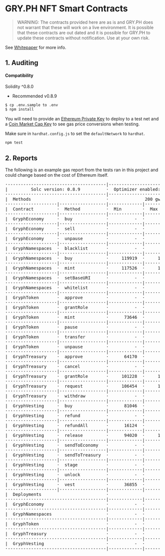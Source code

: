 # GRY.PH NFT Smart Contracts

> WARNING: The contracts provided here are as is and GRY.PH does not warrant that these will work on a live environment. It is possible that these contracts are out dated and it is possible for GRY.PH to update these contracts without notification. Use at your own risk.

See [Whitepaper](https://whitepaper.gry.ph/) for more info.

## 1. Auditing

#### Compatibility

Solidity ^0.8.0

 - Recommended v0.8.9

```bash
$ cp .env.sample to .env
$ npm install
```

You will need to provide an [Ethereum Private Key](https://www.myetherwallet.com/wallet/create/software?type=overview)
to deploy to a test net and a [Coin Market Cap Key](https://coinmarketcap.com/api/pricing/)
to see gas price conversions when testing.

Make sure in `hardhat.config.js` to set the `defaultNetwork` to `hardhat`.

```bash
npm test
```

## 2. Reports

The following is an example gas report from the tests ran in this project and could change based on the cost of Ethereum itself.

<pre>
·--------------------------------------|---------------------------|-------------|-----------------------------·
|         Solc version: 0.8.9          ·  Optimizer enabled: true  ·  Runs: 200  ·  Block limit: 12450000 gas  │
·······································|···························|·············|······························
|  Methods                             ·              200 gwei/gas               ·       2579.51 usd/eth       │
····················|··················|·············|·············|·············|···············|··············
|  Contract         ·  Method          ·  Min        ·  Max        ·  Avg        ·  # calls      ·  usd (avg)  │
····················|··················|·············|·············|·············|···············|··············
|  GryphEconomy     ·  buy             ·          -  ·          -  ·      80085  ·            1  ·      41.32  │
····················|··················|·············|·············|·············|···············|··············
|  GryphEconomy     ·  sell            ·          -  ·          -  ·      55779  ·            1  ·      28.78  │
····················|··················|·············|·············|·············|···············|··············
|  GryphEconomy     ·  unpause         ·          -  ·          -  ·      29827  ·            1  ·      15.39  │
····················|··················|·············|·············|·············|···············|··············
|  GryphNamespaces  ·  blacklist       ·          -  ·          -  ·      50267  ·            1  ·      25.93  │
····················|··················|·············|·············|·············|···············|··············
|  GryphNamespaces  ·  buy             ·     119919  ·     119991  ·     119951  ·            8  ·      61.88  │
····················|··················|·············|·············|·············|···············|··············
|  GryphNamespaces  ·  mint            ·     117526  ·     168862  ·     143194  ·            2  ·      73.87  │
····················|··················|·············|·············|·············|···············|··············
|  GryphNamespaces  ·  setBaseURI      ·          -  ·          -  ·      47137  ·            1  ·      24.32  │
····················|··················|·············|·············|·············|···············|··············
|  GryphNamespaces  ·  whitelist       ·          -  ·          -  ·      15649  ·            1  ·       8.07  │
····················|··················|·············|·············|·············|···············|··············
|  GryphToken       ·  approve         ·          -  ·          -  ·      46308  ·            1  ·      23.89  │
····················|··················|·············|·············|·············|···············|··············
|  GryphToken       ·  grantRole       ·          -  ·          -  ·     101250  ·            1  ·      52.24  │
····················|··················|·············|·············|·············|···············|··············
|  GryphToken       ·  mint            ·      73646  ·      73658  ·      73652  ·            2  ·      38.00  │
····················|··················|·············|·············|·············|···············|··············
|  GryphToken       ·  pause           ·          -  ·          -  ·      46975  ·            1  ·      24.23  │
····················|··················|·············|·············|·············|···············|··············
|  GryphToken       ·  transfer        ·          -  ·          -  ·      56440  ·            1  ·      29.12  │
····················|··················|·············|·············|·············|···············|··············
|  GryphToken       ·  unpause         ·          -  ·          -  ·      14937  ·            3  ·       7.71  │
····················|··················|·············|·············|·············|···············|··············
|  GryphTreasury    ·  approve         ·      64170  ·      82320  ·      71949  ·           14  ·      37.12  │
····················|··················|·············|·············|·············|···············|··············
|  GryphTreasury    ·  cancel          ·          -  ·          -  ·      61061  ·            2  ·      31.50  │
····················|··················|·············|·············|·············|···············|··············
|  GryphTreasury    ·  grantRole       ·     101228  ·     118328  ·     104078  ·            6  ·      53.69  │
····················|··················|·············|·············|·············|···············|··············
|  GryphTreasury    ·  request         ·     106454  ·     113453  ·     109457  ·            7  ·      56.47  │
····················|··················|·············|·············|·············|···············|··············
|  GryphTreasury    ·  withdraw        ·          -  ·          -  ·      65975  ·            5  ·      34.04  │
····················|··················|·············|·············|·············|···············|··············
|  GryphVesting     ·  buy             ·      81046  ·      98158  ·      86754  ·            3  ·      44.76  │
····················|··················|·············|·············|·············|···············|··············
|  GryphVesting     ·  refund          ·          -  ·          -  ·      26773  ·            1  ·      13.81  │
····················|··················|·············|·············|·············|···············|··············
|  GryphVesting     ·  refundAll       ·      16124  ·      48236  ·      32180  ·            2  ·      16.60  │
····················|··················|·············|·············|·············|···············|··············
|  GryphVesting     ·  release         ·      94020  ·     111108  ·      99716  ·            3  ·      51.44  │
····················|··················|·············|·············|·············|···············|··············
|  GryphVesting     ·  sendToEconomy   ·          -  ·          -  ·      44399  ·            1  ·      22.91  │
····················|··················|·············|·············|·············|···············|··············
|  GryphVesting     ·  sendToTreasury  ·          -  ·          -  ·      61519  ·            1  ·      31.74  │
····················|··················|·············|·············|·············|···············|··············
|  GryphVesting     ·  stage           ·          -  ·          -  ·      68423  ·            1  ·      35.30  │
····················|··················|·············|·············|·············|···············|··············
|  GryphVesting     ·  unlock          ·          -  ·          -  ·      46099  ·            1  ·      23.78  │
····················|··················|·············|·············|·············|···············|··············
|  GryphVesting     ·  vest            ·      36855  ·      53955  ·      45405  ·            2  ·      23.42  │
····················|··················|·············|·············|·············|···············|··············
|  Deployments                         ·                                         ·  % of limit   ·             │
·······································|·············|·············|·············|···············|··············
|  GryphEconomy                        ·          -  ·          -  ·    1704935  ·       13.7 %  ·     879.58  │
·······································|·············|·············|·············|···············|··············
|  GryphNamespaces                     ·          -  ·          -  ·    2427194  ·       19.5 %  ·    1252.19  │
·······································|·············|·············|·············|···············|··············
|  GryphToken                          ·          -  ·          -  ·    1812398  ·       14.6 %  ·     935.02  │
·······································|·············|·············|·············|···············|··············
|  GryphTreasury                       ·          -  ·          -  ·    2282113  ·       18.3 %  ·    1177.35  │
·······································|·············|·············|·············|···············|··············
|  GryphVesting                        ·          -  ·          -  ·    2002297  ·       16.1 %  ·    1032.99  │
·--------------------------------------|-------------|-------------|-------------|---------------|-------------·
</pre>
